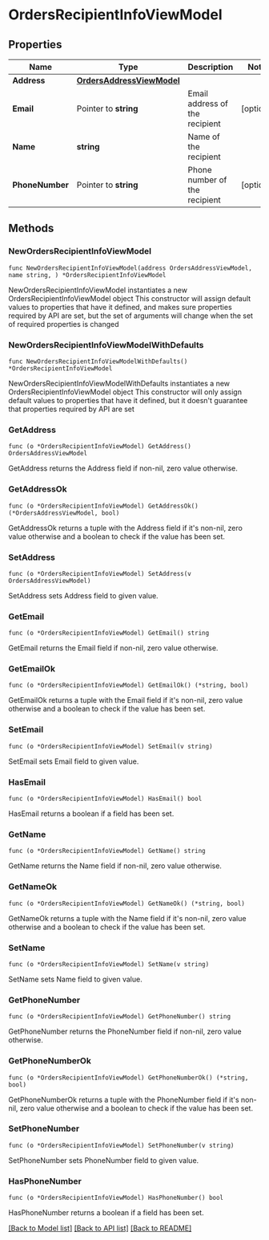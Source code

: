 # OrdersRecipientInfoViewModel

## Properties

Name | Type | Description | Notes
------------ | ------------- | ------------- | -------------
**Address** | [**OrdersAddressViewModel**](Orders.AddressViewModel.md) |  | 
**Email** | Pointer to **string** | Email address of the recipient | [optional] 
**Name** | **string** | Name of the recipient | 
**PhoneNumber** | Pointer to **string** | Phone number of the recipient | [optional] 

## Methods

### NewOrdersRecipientInfoViewModel

`func NewOrdersRecipientInfoViewModel(address OrdersAddressViewModel, name string, ) *OrdersRecipientInfoViewModel`

NewOrdersRecipientInfoViewModel instantiates a new OrdersRecipientInfoViewModel object
This constructor will assign default values to properties that have it defined,
and makes sure properties required by API are set, but the set of arguments
will change when the set of required properties is changed

### NewOrdersRecipientInfoViewModelWithDefaults

`func NewOrdersRecipientInfoViewModelWithDefaults() *OrdersRecipientInfoViewModel`

NewOrdersRecipientInfoViewModelWithDefaults instantiates a new OrdersRecipientInfoViewModel object
This constructor will only assign default values to properties that have it defined,
but it doesn't guarantee that properties required by API are set

### GetAddress

`func (o *OrdersRecipientInfoViewModel) GetAddress() OrdersAddressViewModel`

GetAddress returns the Address field if non-nil, zero value otherwise.

### GetAddressOk

`func (o *OrdersRecipientInfoViewModel) GetAddressOk() (*OrdersAddressViewModel, bool)`

GetAddressOk returns a tuple with the Address field if it's non-nil, zero value otherwise
and a boolean to check if the value has been set.

### SetAddress

`func (o *OrdersRecipientInfoViewModel) SetAddress(v OrdersAddressViewModel)`

SetAddress sets Address field to given value.


### GetEmail

`func (o *OrdersRecipientInfoViewModel) GetEmail() string`

GetEmail returns the Email field if non-nil, zero value otherwise.

### GetEmailOk

`func (o *OrdersRecipientInfoViewModel) GetEmailOk() (*string, bool)`

GetEmailOk returns a tuple with the Email field if it's non-nil, zero value otherwise
and a boolean to check if the value has been set.

### SetEmail

`func (o *OrdersRecipientInfoViewModel) SetEmail(v string)`

SetEmail sets Email field to given value.

### HasEmail

`func (o *OrdersRecipientInfoViewModel) HasEmail() bool`

HasEmail returns a boolean if a field has been set.

### GetName

`func (o *OrdersRecipientInfoViewModel) GetName() string`

GetName returns the Name field if non-nil, zero value otherwise.

### GetNameOk

`func (o *OrdersRecipientInfoViewModel) GetNameOk() (*string, bool)`

GetNameOk returns a tuple with the Name field if it's non-nil, zero value otherwise
and a boolean to check if the value has been set.

### SetName

`func (o *OrdersRecipientInfoViewModel) SetName(v string)`

SetName sets Name field to given value.


### GetPhoneNumber

`func (o *OrdersRecipientInfoViewModel) GetPhoneNumber() string`

GetPhoneNumber returns the PhoneNumber field if non-nil, zero value otherwise.

### GetPhoneNumberOk

`func (o *OrdersRecipientInfoViewModel) GetPhoneNumberOk() (*string, bool)`

GetPhoneNumberOk returns a tuple with the PhoneNumber field if it's non-nil, zero value otherwise
and a boolean to check if the value has been set.

### SetPhoneNumber

`func (o *OrdersRecipientInfoViewModel) SetPhoneNumber(v string)`

SetPhoneNumber sets PhoneNumber field to given value.

### HasPhoneNumber

`func (o *OrdersRecipientInfoViewModel) HasPhoneNumber() bool`

HasPhoneNumber returns a boolean if a field has been set.


[[Back to Model list]](../README.md#documentation-for-models) [[Back to API list]](../README.md#documentation-for-api-endpoints) [[Back to README]](../README.md)


